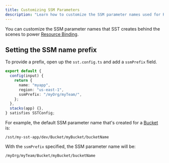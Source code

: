 ```yaml
---
title: Customizing SSM Parameters
description: "Learn how to customize the SSM parameter names used for Resource Binding."
---
```


You can customize the SSM parameter names that SST creates behind the scenes to power [Resource Binding](../resource-binding.md).

## Setting the SSM name prefix

To provide a prefix, open up the `sst.config.ts` and add a `ssmPrefix` field.

```ts title="sst.config.ts" {6}
export default {
  config(input) {
    return {
      name: "myapp",
      region: "us-east-1",
      ssmPrefix: "/myOrg/myTeam/",
    };
  },
  stacks(app) {},
} satisfies SSTConfig;
```

For example, the default SSM parameter name that's created for a [Bucket](../constructs/Bucket.md) is:

```
/sst/my-sst-app/dev/Bucket/myBucket/bucketName
```

With the `ssmPrefix` specified, the SSM parameter name will be:

```
/myOrg/myTeam/Bucket/myBucket/bucketName
```
